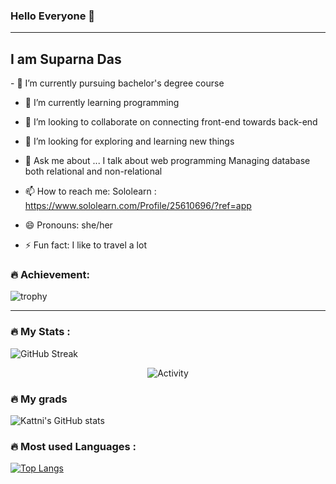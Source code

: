 ### Hello Everyone 👋

---
I am Suparna Das
---

<!--

<div id="header" align="center"> <img src="https://i.pinimg.com/736x/53/7d/54/537d547b4b921e5c4eaade274cb43cbb.gif" width="100"/> </div>
-->

<p style="background-color: #00000">
- 🔭 I’m currently pursuing bachelor's degree course

- 🌱 I’m currently learning programming 

- 👯 I’m looking to collaborate on connecting front-end towards back-end

- 🤔 I’m looking for exploring and learning new things

- 💬 Ask me about ...
     I talk about web programming 
     Managing database both relational and non-relational

- 📫 How to reach me: 
            Sololearn : https://www.sololearn.com/Profile/25610696/?ref=app

- 😄 Pronouns: she/her

- ⚡ Fun fact: I like to travel a lot

</p>






### :fire: Achievement:
![trophy](https://github-profile-trophy.vercel.app/?username=Suparna-Das-github&theme=tokyonight&show_icons=true)

---
### :fire: My Stats :

![GitHub Streak](https://github-readme-streak-stats.herokuapp.com?user=Suparna-Das-github&theme=cobalt&date_format=j%20M%5B%20Y%5D&background=000000&border=7536B2&stroke=9243DD&ring=89502D&fire=FF9554&currStreakNum=D280FF&sideNums=BC52FF&currStreakLabel=64EAE2&sideLabels=48A8A2&dates=A42EE5)
<p align="center"> <img alt="Activity" src="https://activity-graph.herokuapp.com/graph?username=Suparna-Das-github&theme=react-dark" /> </p>



### :fire: My grads
![Kattni's GitHub stats](https://github-readme-stats.vercel.app/api?username=Suparna-Das-github&theme=tokyonight&show_icons=true)


### :fire: Most used Languages :
[![Top Langs](https://github-readme-stats.vercel.app/api/top-langs/?username=Suparna-Das-github&layout=compact&theme=tokyonight&show_icons=true)](https://github.com/anuraghazra/github-readme-stats)
